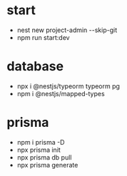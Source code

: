 # start

- nest new project-admin --skip-git
- npm run start:dev

# database

- npx i @nestjs/typeorm typeorm pg
- npm i @nestjs/mapped-types

# prisma

- npm i prisma -D
- npx prisma init
- npx prisma db pull
- npx prisma generate
